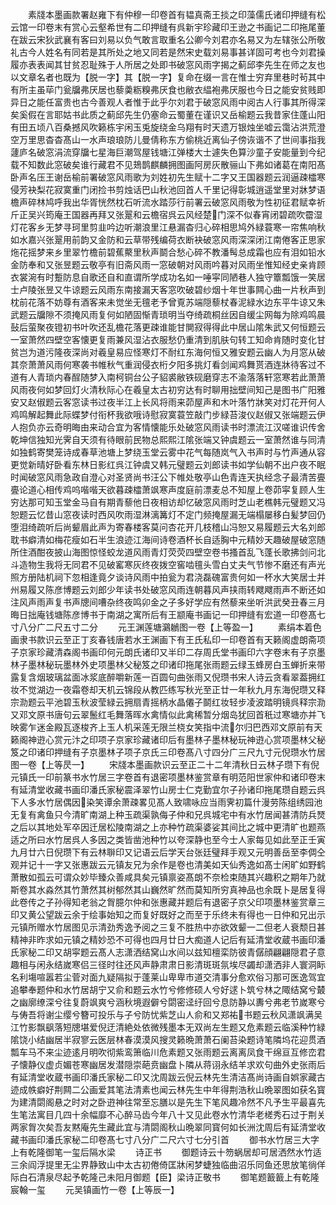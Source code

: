 <!-- { "loadSidebar": true } -->
　　素牋本墨画款署赵雍下有仲穆一印卷首有韫真斋王掞之印藻儒氏诸印押缝有松云馆一印卷末有赏心云壑希世有二印押缝有呉新宇珍藏印王逊之书画记二印拖尾董在跋云宋狄武襄有客曰刘易以负气敢言取重名公卿今刘君亦名易又为左辖张公所敬礼古今人姓名有同若是其所处之地又同若是然宋史载刘易事甚详固可考也今刘君操履亦表表闻其甘贫忍耻殊于人所居之处即书破窓风雨字揭之蓟邱李先生在师之友也以文章名者也既为【脱一字】其【脱一字】复命在缀一言在惟士穷弃里巷时茍其中有所主虽荜门瓮牖弗厌居也藜羮粝糗弗厌食也敝衣緼袍弗厌服也今日之能安贫贱即异日之能任富贵也古今善观人者惟于此乎尔刘君于破窓风雨中阅古人行事其所得深矣奚假在言耶姑书此质之蓟邱先生仍塞命云蜀董在谨识又岳榆题云我昔家住蓬山阳有田五顷八百桑撼风吹籁栋宇闲玉兎旋绕金乌翔有时天遗万银烛坐嘘云霭沾洪荒澄空万里思杳杳髙山一水声琅琅防儿曼倩称东方偷桃近离仙子傍诙谐不了世间事指我蘧庐名破窓涓流穿牖七星海巨潮驾屋钱塘江弹楼大士遽失色算沙童子安能量到今纪载不知数此窓破矣谁行藏君不见鳷鹊麒麟拥图画阿房灰散骊山下弗如诸葛在南阳髙卧声名压王谢岳榆前署破窓风雨歌为刘姓初先生赋十二字又王国器题云润逼疎櫺寒侵芳袂梨花寂寞重门闭捡书剪烛话巴山秋池回首人千里记得彰城逍遥堂里对牀梦语檐声碎林鸠呼我出华胥恍然枕石听流水踏莎行前署云破窓风雨敬为性初征君赋幸祈斤正吴兴筠庵王国器再拜又张翨和云檐宿呉云风经楚门深不似春宵闭碧疏吹霤湿灯花客乡无梦寻珂里剪韭吟边听潮浪里江悬漏杳归心碎相思鸠外緑蓑寒一帘焦响秋如水嘉兴张翨用前韵又金防和云草带残编荷衣断袂破窓风雨深深闭江南倦客正思家炧花摇梦来乡里翠竹檐前碧蕉藂里秋声鬬合愁心碎不教潘髩总成霜也应有泪如铅水金防奉和又张昱题云敬亭有旧斋风雨一窓破朝对风雨吟暮对风雨坐惟知经史亲肯顾衣裳涴有时蹔防息自歌还自和直谓所学成功名如一唾寜同陋巷人独守簟瓢饿一笑居士卢陵张昱又牛谅题云风雨东南接漏天客窓吹破碧纱烟十年世事闗心曲一片秋声到枕前花落不妨尊有酒客来未觉坐无氊老予曾覔苏端隠藜杖春泥緑水边东平牛谅又朱武题云牖隙不须掩风雨复何如陋固惭青琐明当夺绮疏桐丝因自缓尘网每为除鸡鸣晨鼔后萤聚夜镫初书叶吹还乱檐花落更疎谁能甘閴寂得得此中居山隂朱武又何恒题云一室萧然四壁空客懐更复雨兼风湿沾衣服愁仍重清到肌肤句转工知命肯随时变化甘贫岂为道污隆夜深尚对羲皇易应怪寒灯不耐红东海何恒又雅安题云幽人为月窓从破其奈萧萧风雨何寒袭书帷秋气重润侵衣桁夕阳多挑灯看剑闻鸡舞贳酒连牀待客过不道有人青琐内春酲随梦入南柯铜台公子貂裘敝铁砚磨穿志不渝落落轩窓寒若此萧萧风雨夜何如梦回灯火清秋际心在羲皇太古初穷达有时聊用拙壁间知己是图书广阳雅安又赵俶题云客窓读书过夜半江上长风将雨来茆屋声和木叶落竹牀笑对灯花开何人鸡鸣解起舞此际蝶梦付衔杯我欲哦诗慰寂寞蓑笠敲门步緑苔浚仪赵俶又张端题云伊人抱负亦云奇明晦由来动合宜为客情懐能乐处破窓风雨读书时漂流江汉嗟谁识传舍乾坤信独知光霁自天须有待眼前民物总熙熙江隂张端又钟虞题云一室萧然谁与同清如独鹤寄樊笼诗成春草池塘上梦绕玉堂云雾中花气每随岚气入书声时与竹声通从容更觉新晴好卧看东林日影红呉江钟虞又韩元璧题云刘郎读书如学仙朝不出户夜不眠时闻破窓风雨急政自澄心对圣贤尚书汪公下帷处敬亭山色青连天执经念子最清苦亹亹论道心相传鸡呜喈喈天欲暮疎櫺萧飒寒声度庭前漂麦总不知屋上卷茆寜复顾人生穷达那可知玉堂金马自有期青藜他日夜相访却忆破窓风雨时芝山老樵韩元璧题又冯恕题云忆昔山窓夜读时西风吹雨湿淋漓篝灯不定门频掩屋漏无端榻屡移白髪梦回仍堕泪绮疏听后尚颦眉此声为寄春楼客莫问杏花开几枝稽山冯恕又易履题云大名刘郎耽书癖清如梅花瘦如石半生浪迹江海间诗卷酒杯长自适胸中元精妙天趣破屋破窓随所住酒酣夜披山海图惊怪蛟龙道风雨青灯荧荧四壁空卷书搔首乱飞蓬长歌拂剑问北斗造物生我将无同君不见破窰寒灰终夜拨空窖啮氊头雪白丈夫气节惨不磨还有声光照方册陆机祠下忽相逢竟夕谈诗风雨中拍瓮为君浇磊磈富贵何如一杯水大笑居士并州易履又陈彦博题云刘郎少年读书处破窓风雨连朝暮风声挟雨转飕飕雨声不断还如注风声雨声复书声牕间嘈杂终夜鸣卯金之子多好学应有然藜来坐听洪武癸丑春三月晦日拙庵钱塘陈彦博书于南湖之寓所后有王颛庵书画记一印押缝有宏道一印卷髙七寸八分广二尺五寸二分
　　元王渊莲塘鸂鶒图一卷【上等盈一】
　　素绢本着色画隶书款识云至正丁亥春钱唐若水王渊画下有王氏私印一印卷首有天籁阁虚朗斋项子京家珍藏清森阁书画印何元朗氏诸印又半印二存周氏堂书画印六字卷末有子京墨林子墨林秘玩墨林外史项墨林父秘笈之印诸印拖尾张雨题云绿玉蜂房白玉蝉折来带露复含烟玻璃盆面冰浆底醉嚼新莲一百圆句曲张雨又倪瓒书宋人诗云贪看翠葢拥红妆不觉湖边一夜霜卷却天机云锦段从教匹练写秋光至正廿一年秋九月东海倪瓒又释宗泐题云平池碧玉秋波莹緑云拥扇青摇柄水晶僊子鬬红妆轻步凌波踏明镜呉释宗泐又邓文原书唐句云翠鬛红毛舞落晖水禽情似此禽稀暂分烟岛犹回首秖过寒塘亦并飞映雾乍迷金殿瓦逐梭齐上玉人机采莲无限兰桡女笑指中流尔归巴西邓文原前有天籁阁神逰心赏元汴之印项子京家珍藏诸印后有墨林子墨林秘玩神逰心赏项墨林父秘笈之印诸印押缝有子京墨林子项子京氏三印卷髙八寸四分广三尺九寸元倪瓒水竹居图一卷【上等昃一】
　　宋牋本墨画款识云至正二十二年清秋日云林子瓒下有倪元镇氏一印前篆书水竹居三字卷首有退密项墨林鉴赏章有明范阳世家仲和诸印卷末有延清堂收藏书画印潘氏家秘震泽翠竹山房士仁克勤宜尔子孙诸印拖尾瓒自题云呉下人多水竹居偶因染笑谭余萧疎畧见髙人致啸咏应当雨霁初篇什漫劳陈组绣园池无复有禽鱼只今清旷南湖上种玉疏渠孰侮子仲和兄呉城宅中有水竹居闻甚清防兵燹之后以其地处军卒因迁居松陵南湖之上亦种竹疏渠婆娑其间比之城中更清旷也题燕适之所曰水竹居呉人多因之类皆凿池种竹以夸深静也至今士人家每见如此至正壬寅九月廿六日倪瓒下有云林聨印又记语云后学天台张廷璧拜手观又元明善岳至李倜仝观并记十一字又张惠跋云元镇友兄为余作是卷也清美如天仙秀逸如髙士闲旷如野鹤萧散如孤云可谓众妙毕臻众善咸具矣元镇禀姿髙朗不奈检束随其兴趣积之期年乃就斯卷其水淼然其竹萧然其树郁然其山巍然旷然而莫知所穷真神品也余既卜是居复得此卷传之子孙得知老翁之胷臆尔仲和张惠藏并题后有退密子京父印项墨林鉴赏章三印又黄公望跋云余于绘事始知之而复好既好之而至于乐终未有得也一日仲和兄出示元镇所赠水竹居图见示清劲秀逸予阅之三复不胜热中亦欲效颦一二但老人衰颓日甚精神非昨求如元镇之精妙恐不可得也四月廿日大痴道人记后有延清堂收蔵书画印潘氏家秘二印又胡寜题云髙人志潇洒结窝山水间以兹知檀栾防彼青僝顔翩翩隠君子意趣相与闲永结嵗寒侣三径时往还风声静肃肃日影清斑斑氛埃尽蠲却潇洒非人寰洞眎名利塲喧嚣若尘菅对面九疑隔拟于蓬莱山卑卑市道交清事分愈欢俗习那可医逸驾宜追攀奉题仲和水竹居胡宁又俞和题云水竹兮修修硕人兮好逑卜筑兮林之陬结窝兮樷之幽廓缭深兮往复蔚飒爽兮涵秋境遐僻兮閟密迳纡回兮息防静以夀兮弗老节嵗寒兮与俦吾将谢尘缨兮簪可投乐与子兮防忧紫芝山人俞和又郑祐书题云秋风潇飒满吴江竹影飘飖落短牕堪爱倪迂清絶处依微残墨本无双尚左生题又危素题云临溪种竹緑隂饶小结幽居半寂寥云医层林春漠漠风搜灵籁晩萧萧石阑苔染题诗笔隣坞花迎贯酒瓢车马不来尘迹逺月明吹彻紫鸾箫临川危素题又张雨题云离离凤食干绵亘互修峦君子懐静仪虚贞媚苍寒幽居发潜隠崇葩贲幽盘卜隣从蒋诩永结羊求欢句曲外史张雨后有延清堂收蔵书画印潘氏家秘二印又沈周跋云倪云林先生清洁髙尚诗画自娯家藏古迹成帙癖好荆闗二公画爱其笔法清素也闻云林先生中年得荆浩秋山晩翠图如获名寳为建清閟阁悬之时对之卧逰神往常至忘膳以是先生下笔风趣冷然不凡予生平最喜先生笔法寓目几四十余幅靡不心醉马齿今年八十又见此卷水竹清华老槎秀石过于荆关两家胷次矣吾友黙庵先生藏此宜与清閟阁秋山晩翠同寳何如长洲沈周后有延清堂收藏书画印潘氏家秘二印卷髙七寸八分广二尺六寸七分引首
　　御书水竹居三大字上有乾隆御笔一玺后隔水梁
　　诗正书
　　御题诗云十笏蜗居却可居洒然水竹适三余阎浮提里无尘界静致山中太古初倦倚匡牀闲梦蜨独临曲沼乐同鱼还思放笔徜佯际白石清泉尽起予乾隆己未阳月御题【臣】梁诗正敬书
　　御笔题籖籖上有乾隆宸翰一玺
　　元吴镇画竹一卷【上等辰一】
